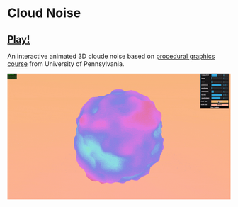 # Cloud Noise

## [Play!]('https://takkasila.github.io/Cloud-Noise/')

An interactive animated 3D cloude noise based on [procedural graphics course](https://cis700-procedural-graphics.github.io/) from University of Pennsylvania.

![](https://raw.githubusercontent.com/takkasila/Cloud-Noise/master/cloud-noise.gif)